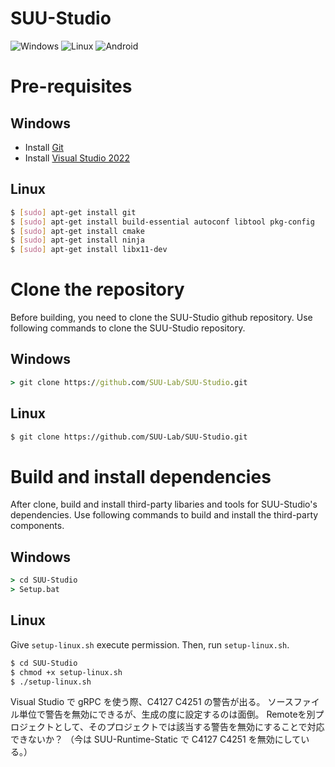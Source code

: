 # SUU-Studio

![Windows](https://github.com/SUU-Lab/SUU-Studio/actions/workflows/windows.yml/badge.svg)
![Linux](https://github.com/SUU-Lab/SUU-Studio/actions/workflows/linux.yml/badge.svg)
![Android](https://github.com/SUU-Lab/SUU-Studio/actions/workflows/android.yml/badge.svg)

# Pre-requisites

## Windows
- Install [Git](https://git-scm.com/download/win)
- Install [Visual Studio 2022](https://visualstudio.microsoft.com/ja/vs/whatsnew/)

## Linux
```sh
$ [sudo] apt-get install git
$ [sudo] apt-get install build-essential autoconf libtool pkg-config
$ [sudo] apt-get install cmake
$ [sudo] apt-get install ninja
$ [sudo] apt-get install libx11-dev
```

# Clone the repository
Before building, you need to clone the SUU-Studio github repository. Use following commands to clone the SUU-Studio repository.

## Windows
```cmd
> git clone https://github.com/SUU-Lab/SUU-Studio.git
```
## Linux
```sh
$ git clone https://github.com/SUU-Lab/SUU-Studio.git
```

# Build and install dependencies
After clone, build and install third-party libaries and tools for SUU-Studio's dependencies. Use following commands to build and install the third-party components.

## Windows
```cmd
> cd SUU-Studio
> Setup.bat
```
## Linux
Give `setup-linux.sh` execute permission. Then, run `setup-linux.sh`.
```sh
$ cd SUU-Studio
$ chmod +x setup-linux.sh
$ ./setup-linux.sh
```

Visual Studio で gRPC を使う際、C4127 C4251 の警告が出る。
ソースファイル単位で警告を無効にできるが、生成の度に設定するのは面倒。
Remoteを別プロジェクトとして、そのプロジェクトでは該当する警告を無効にすることで対応できないか？
（今は SUU-Runtime-Static で C4127 C4251 を無効にしている。）
